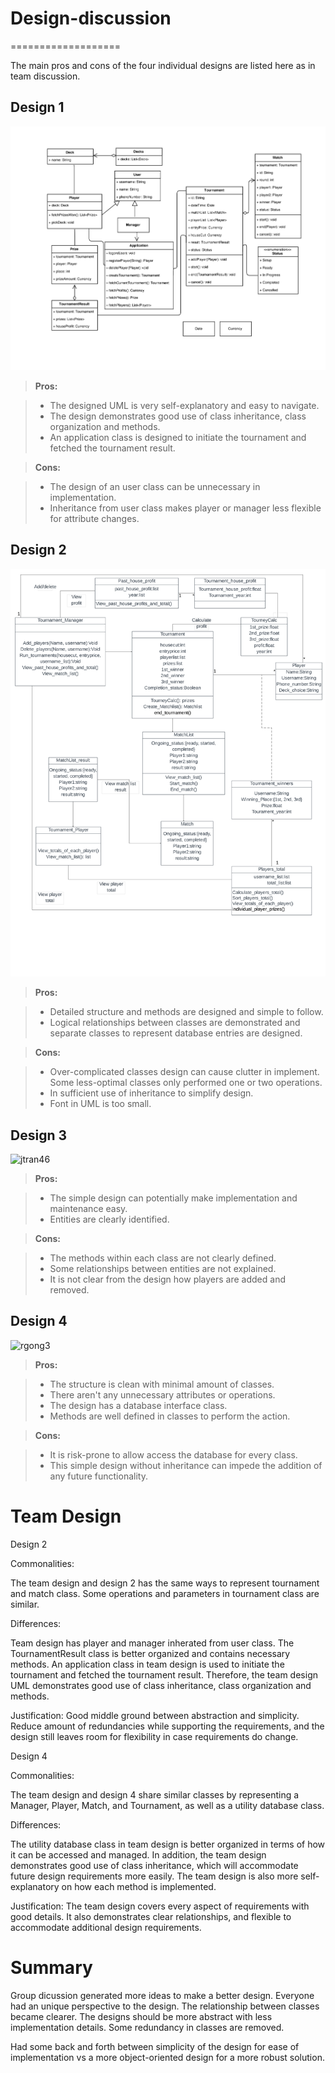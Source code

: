 # Design-discussion
===================

The main pros and cons of the four individual designs are listed here as in team discussion.


## Design 1
![dlee317](../Design-Individual/dlee317/design.png)



> **Pros:**

> - The designed UML is very self-explanatory and easy to navigate.
> - The design demonstrates good use of class inheritance, class organization and methods.
> - An application class is designed to initiate the tournament and fetched the tournament result.

> **Cons:**

> - The design of an user class can be unnecessary in implementation.
> - Inheritance from user class makes player or manager less flexible for attribute changes.
> 


## Design 2
![ywang3134](../Design-Individual/ywang3134/design.png)


> **Pros:**

> - Detailed structure and methods are designed and simple to follow.
> - Logical relationships between classes are demonstrated and separate classes to represent database entries are designed.

> **Cons:**

> - Over-complicated classes design can cause clutter in implement. Some less-optimal classes only performed one or two operations.  
> - In sufficient use of inheritance to simplify design.
> - Font in UML is too small.
> 


## Design 3
![jtran46](../Design-Individual/jtran46/design.png)


> **Pros:**

> - The simple design can potentially make implementation and maintenance easy. 
> - Entities are clearly identified.  

> **Cons:**

> - The methods within each class are not clearly defined.
> - Some relationships between entities are not explained.
> - It is not clear from the design how players are added and removed.
> 

## Design 4
![rgong3](../Design-Individual/rgong3/design.png)


> **Pros:**

> - The structure is clean with minimal amount of classes.
> - There aren't any unnecessary attributes or operations.
> - The design has a database interface class.
> - Methods are well defined in classes to perform the action.

> **Cons:**

> - It is risk-prone to allow access the database for every class. 
> - This simple design without inheritance can impede the addition of any future functionality.
> 



# Team Design



Design 2

Commonalities:

The team design and design 2 has the same ways to represent tournament and match class. Some operations and parameters in tournament class are similar.
 
Differences:

Team design has player and manager inherated from user class. The TournamentResult class is better organized and contains necessary methods. An application class in team design is used to initiate the tournament and fetched the tournament result. Therefore, the team design UML demonstrates good use of class inheritance, class organization and methods.

Justification:
Good middle ground between abstraction and simplicity.  Reduce amount of redundancies while supporting the requirements, and the design still leaves room for flexibility in case requirements do change.


Design 4

Commonalities:

The team design and design 4 share similar classes by representing a Manager, Player, Match, and Tournament, as well as a utility database class.
 
Differences:

The utility database class in team design is better organized in terms of how it can be accessed and managed. In addition, the team design demonstrates good use of class inheritance, which will accommodate future design requirements more easily. The team design is also more self-explanatory on how each method is implemented. 

Justification:
The team design covers every aspect of requirements with good details. It also demonstrates clear relationships, and flexible to accommodate additional design requirements.
 
# Summary

Group dicussion generated more ideas to make a better design. Everyone had an unique perspective to the design. The relationship between classes became clearer. The designs should be more abstract with less implementation details. Some redundancy in classes are removed.  

Had some back and forth between simplicity of the design for ease of implementation vs a more object-oriented design for a more robust solution.
